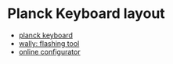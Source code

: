 # Planck Keyboard layout

- [planck keyboard](https://ergodox-ez.com/pages/planck)
- [wally: flashing tool](https://ergodox-ez.com/pages/wally)
- [online configurator](https://configure.ergodox-ez.com/my_layouts/)
